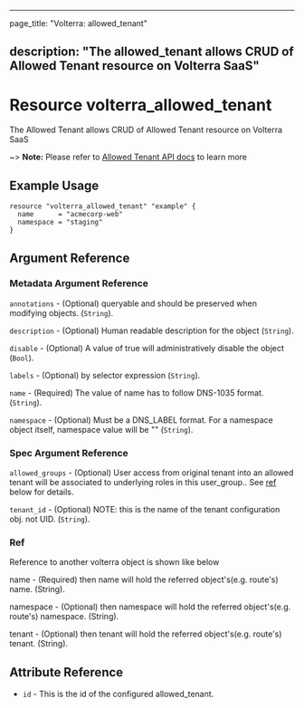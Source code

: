 ---

page_title: "Volterra: allowed_tenant"

description: "The allowed_tenant allows CRUD of Allowed Tenant resource on Volterra SaaS"
-----------------------------------------------------------------------------------------

Resource volterra_allowed_tenant
================================

The Allowed Tenant allows CRUD of Allowed Tenant resource on Volterra SaaS

~> **Note:** Please refer to [Allowed Tenant API docs](https://docs.cloud.f5.com/docs/api/allowed-tenant) to learn more

Example Usage
-------------

```hcl
resource "volterra_allowed_tenant" "example" {
  name      = "acmecorp-web"
  namespace = "staging"
}

```

Argument Reference
------------------

### Metadata Argument Reference

`annotations` - (Optional) queryable and should be preserved when modifying objects. (`String`).

`description` - (Optional) Human readable description for the object (`String`).

`disable` - (Optional) A value of true will administratively disable the object (`Bool`).

`labels` - (Optional) by selector expression (`String`).

`name` - (Required) The value of name has to follow DNS-1035 format. (`String`).

`namespace` - (Optional) Must be a DNS_LABEL format. For a namespace object itself, namespace value will be "" (`String`).

### Spec Argument Reference

`allowed_groups` - (Optional) User access from original tenant into an allowed tenant will be associated to underlying roles in this user_group.. See [ref](#ref) below for details.

`tenant_id` - (Optional) NOTE: this is the name of the tenant configuration obj. not UID. (`String`).

### Ref

Reference to another volterra object is shown like below

name - (Required) then name will hold the referred object's(e.g. route's) name. (String).

namespace - (Optional) then namespace will hold the referred object's(e.g. route's) namespace. (String).

tenant - (Optional) then tenant will hold the referred object's(e.g. route's) tenant. (String).

Attribute Reference
-------------------

-	`id` - This is the id of the configured allowed_tenant.
